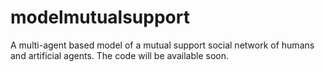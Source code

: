 # modelmutualsupport
A multi-agent based model of a mutual support social network of humans and artificial agents.
The code will be available soon.
